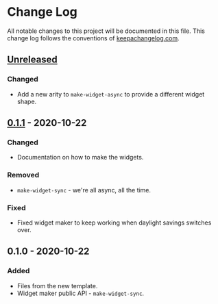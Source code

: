 # Change Log
All notable changes to this project will be documented in this file. This change log follows the conventions of [keepachangelog.com](http://keepachangelog.com/).

## [Unreleased]
### Changed
- Add a new arity to `make-widget-async` to provide a different widget shape.

## [0.1.1] - 2020-10-22
### Changed
- Documentation on how to make the widgets.

### Removed
- `make-widget-sync` - we're all async, all the time.

### Fixed
- Fixed widget maker to keep working when daylight savings switches over.

## 0.1.0 - 2020-10-22
### Added
- Files from the new template.
- Widget maker public API - `make-widget-sync`.

[Unreleased]: https://github.com/your-name/datomic_alura/compare/0.1.1...HEAD
[0.1.1]: https://github.com/your-name/datomic_alura/compare/0.1.0...0.1.1
